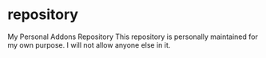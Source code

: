# repository
My Personal Addons Repository
This repository is personally maintained for my own purpose. I will not allow anyone else in it. 
